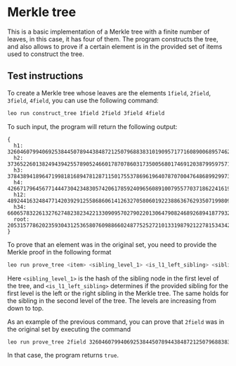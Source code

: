 # Merkle tree

This is a basic implementation of a Merkle tree with a finite number of leaves, in this case, it has four of them. The program constructs the tree, and also allows to prove if a certain element is in the provided set of items used to construct the tree.

## Test instructions

To create a Merkle tree whose leaves are the elements `1field`, `2field`, `3field`, `4field`, you can use the following command:

```bash
leo run construct_tree 1field 2field 3field 4field
```

To such input, the program will return the following output:

```
{
  h1: 3260460799406925384450789443848721250796883831019095717716089006895746294528field,
  h2: 3736522601382494394255789052466017870786031735005680174691203879959757105441field,
  h3: 3784389418964719981816894781287115017553786961964078707004764868992997308403field,
  h4: 4266717964567714447304234830574206178592409656089100795577037186224161980661field,
  h12: 489244163248477142039291255868606141263270580601922388636762935071998096461field,
  h34: 6606578322613276274823823422133090957027902201306479082468926894187793263543field,
  root: 2053157786202359304312536580760988660248775252721013319879212278153434240177field
}
```

To prove that an element was in the original set, you need to provide the Merkle proof in the following format

```bash
leo run prove_tree <item> <sibling_level_1> <is_l1_left_sibling> <sibling_level_2> <is_l2_left_sibling> <root>
```

Here `<sibling_level_1>` is the hash of the sibling node in the first level of the tree, and `<is_l1_left_sibling>` determines if the provided sibling for the first level is the left or the right sibling in the Merkle tree. The same holds for the sibling in the second level of the tree. The levels are increasing from down to top. 

As an example of the previous command, you can prove that `2field` was in the original set by executing the command

```bash
leo run prove_tree 2field 3260460799406925384450789443848721250796883831019095717716089006895746294528field true 6606578322613276274823823422133090957027902201306479082468926894187793263543field false 2053157786202359304312536580760988660248775252721013319879212278153434240177field
```

In that case, the program returns `true`.
